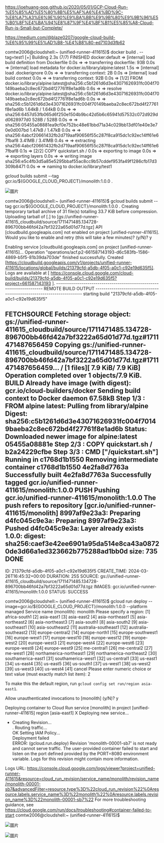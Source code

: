 https://joehuang-pop.github.io/2020/05/01/GCP-Cloud-Run-%E5%85%AD%E5%80%8B%E5%AF%A6%E4%BD%9C-%E8%A7%A3%E6%9E%90%E9%BA%BB%E9%9B%80%E9%9B%96%E5%B0%8F%E4%BA%94%E8%87%9F%E4%BF%B1%E5%85%A8-Cloud-Run-is-Small-but-Complete/

https://medium.com/@blaze0207/google-cloud-build-%E6%95%99%E5%AD%B8-%E4%B8%80-ed7103d3fb62


comtw2006@cloudshell:~ (unified-runner-411615)$ docker build . --tag=test1
[+] Building 2.3s (7/7) FINISHED                                                                                                                    docker:default
 => [internal] load build definition from Dockerfile                                                                                                          0.0s
 => => transferring dockerfile: 93B                                                                                                                           0.0s
 => [internal] load metadata for docker.io/library/alpine:latest                                                                                              1.5s
 => [internal] load .dockerignore                                                                                                                             0.0s
 => => transferring context: 2B                                                                                                                               0.0s
 => [internal] load build context                                                                                                                             0.0s
 => => transferring context: 92B                                                                                                                              0.0s
 => [1/2] FROM docker.io/library/alpine:latest@sha256:c5b1261d6d3e43071626931fc004f70149baeba2c8ec672bd4f27761f8e1ad6b                                        0.6s
 => => resolve docker.io/library/alpine:latest@sha256:c5b1261d6d3e43071626931fc004f70149baeba2c8ec672bd4f27761f8e1ad6b                                        0.0s
 => => sha256:c5b1261d6d3e43071626931fc004f70149baeba2c8ec672bd4f27761f8e1ad6b 1.64kB / 1.64kB                                                                0.0s
 => => sha256:6457d53fb065d6f250e1504b9bc42d5b6c65941d57532c072d929dd0628977d0 528B / 528B                                                                    0.0s
 => => sha256:05455a08881ea9cf0e752bc48e61bbd71a34c029bb13df01e40e3e70e0d007bd 1.47kB / 1.47kB                                                                0.0s
 => => sha256:4abcf20661432fb2d719aaf90656f55c287f8ca915dc1c92ec14ff61e67fbaf8 3.41MB / 3.41MB                                                                0.4s
 => => extracting sha256:4abcf20661432fb2d719aaf90656f55c287f8ca915dc1c92ec14ff61e67fbaf8                                                                     0.1s
 => [2/2] COPY quickstart.sh /                                                                                                                                0.0s
 => exporting to image                                                                                                                                        0.0s
 => => exporting layers                                                                                                                                       0.0s
 => => writing image sha256:e5c4fb3d5a85e5295bbaf55ac8cc9b57cddef953fa49f1286cfb17d3309b8471                                                                  0.0s
 => => naming to docker.io/library/test1                     


gcloud builds submit --tag gcr.io/${GOOGLE_CLOUD_PROJECT}/monolith:1.0.0 .

![圖片](https://github.com/comtw2005/GoogleCLI/assets/46416652/202a05ec-2819-4214-96b1-85f6af25de63)


comtw2006@cloudshell:~ (unified-runner-411615)$ gcloud builds submit --tag gcr.io/${GOOGLE_CLOUD_PROJECT}/monolith:1.0.0 .
Creating temporary tarball archive of 31 file(s) totalling 33.7 KiB before compression.
Uploading tarball of [.] to [gs://unified-runner-411615_cloudbuild/source/1711471485.134728-896700bb46fd42a7bf3222a65d01d77d.tgz]
API [cloudbuild.googleapis.com] not enabled on project [unified-runner-411615]. Would you like to enable and retry (this will take a few minutes)? (y/N)?  y

Enabling service [cloudbuild.googleapis.com] on project [unified-runner-411615]...
Operation "operations/acf.p2-661587143193-d6c583fb-1586-4869-b5f5-81b39da703de" finished successfully.
Created [https://cloudbuild.googleapis.com/v1/projects/unified-runner-411615/locations/global/builds/21379cfd-a5db-4f05-a0c1-c92e19d635f5].
Logs are available at [ https://console.cloud.google.com/cloud-build/builds/21379cfd-a5db-4f05-a0c1-c92e19d635f5?project=661587143193 ].
----------------------------------------------------------------------- REMOTE BUILD OUTPUT -----------------------------------------------------------------------
starting build "21379cfd-a5db-4f05-a0c1-c92e19d635f5"

FETCHSOURCE
Fetching storage object: gs://unified-runner-411615_cloudbuild/source/1711471485.134728-896700bb46fd42a7bf3222a65d01d77d.tgz#1711471487656459
Copying gs://unified-runner-411615_cloudbuild/source/1711471485.134728-896700bb46fd42a7bf3222a65d01d77d.tgz#1711471487656459...
/ [1 files][  7.9 KiB/  7.9 KiB]                                                
Operation completed over 1 objects/7.9 KiB.
BUILD
Already have image (with digest): gcr.io/cloud-builders/docker
Sending build context to Docker daemon  67.58kB
Step 1/3 : FROM alpine
latest: Pulling from library/alpine
Digest: sha256:c5b1261d6d3e43071626931fc004f70149baeba2c8ec672bd4f27761f8e1ad6b
Status: Downloaded newer image for alpine:latest
 05455a08881e
Step 2/3 : COPY quickstart.sh /
 b2a24229cfbe
Step 3/3 : CMD ["/quickstart.sh"]
 Running in c1768d1b1550
Removing intermediate container c1768d1b1550
 4e2fa8d7763a
Successfully built 4e2fa8d7763a
Successfully tagged gcr.io/unified-runner-411615/monolith:1.0.0
PUSH
Pushing gcr.io/unified-runner-411615/monolith:1.0.0
The push refers to repository [gcr.io/unified-runner-411615/monolith]
8997af9e23a3: Preparing
d4fc045c9e3a: Preparing
8997af9e23a3: Pushed
d4fc045c9e3a: Layer already exists
1.0.0: digest: sha256:caef3e42ee6901a95da514e8ca43a08720de3d66a1ed323662b775288ad1bb0d size: 735
DONE
-------------------------------------------------------------------------------------------------------------------------------------------------------------------
ID: 21379cfd-a5db-4f05-a0c1-c92e19d635f5
CREATE_TIME: 2024-03-26T16:45:32+00:00
DURATION: 25S
SOURCE: gs://unified-runner-411615_cloudbuild/source/1711471485.134728-896700bb46fd42a7bf3222a65d01d77d.tgz
IMAGES: gcr.io/unified-runner-411615/monolith:1.0.0
STATUS: SUCCESS




comtw2006@cloudshell:~ (unified-runner-411615)$ gcloud run deploy --image=gcr.io/${GOOGLE_CLOUD_PROJECT}/monolith:1.0.0 --platform managed
Service name (monolith):  monolith
Please specify a region:
 [1] africa-south1
 [2] asia-east1
 [3] asia-east2
 [4] asia-northeast1
 [5] asia-northeast2
 [6] asia-northeast3
 [7] asia-south1
 [8] asia-south2
 [9] asia-southeast1
 [10] asia-southeast2
 [11] australia-southeast1
 [12] australia-southeast2
 [13] europe-central2
 [14] europe-north1
 [15] europe-southwest1
 [16] europe-west1
 [17] europe-west10
 [18] europe-west12
 [19] europe-west2
 [20] europe-west3
 [21] europe-west4
 [22] europe-west6
 [23] europe-west8
 [24] europe-west9
 [25] me-central1
 [26] me-central2
 [27] me-west1
 [28] northamerica-northeast1
 [29] northamerica-northeast2
 [30] southamerica-east1
 [31] southamerica-west1
 [32] us-central1
 [33] us-east1
 [34] us-east4
 [35] us-east5
 [36] us-south1
 [37] us-west1
 [38] us-west2
 [39] us-west3
 [40] us-west4
 [41] cancel
Please enter numeric choice or text value (must exactly match list item):  2

To make this the default region, run `gcloud config set run/region asia-east1`.

Allow unauthenticated invocations to [monolith] (y/N)?  y

Deploying container to Cloud Run service [monolith] in project [unified-runner-411615] region [asia-east1]
X  Deploying new service...                                                                                                                                       
  -  Creating Revision...                                                                                                                                         
  .  Routing traffic...                                                                                                                                           
  OK Setting IAM Policy...                                                                                                                                        
Deployment failed                                                                                                                                                 
ERROR: (gcloud.run.deploy) Revision 'monolith-00001-sb7' is not ready and cannot serve traffic. The user-provided container failed to start and listen on the port defined provided by the PORT=8080 environment variable. Logs for this revision might contain more information.

Logs URL: https://console.cloud.google.com/logs/viewer?project=unified-runner-411615&resource=cloud_run_revision/service_name/monolith/revision_name/monolith-00001-sb7&advancedFilter=resource.type%3D%22cloud_run_revision%22%0Aresource.labels.service_name%3D%22monolith%22%0Aresource.labels.revision_name%3D%22monolith-00001-sb7%22 
For more troubleshooting guidance, see https://cloud.google.com/run/docs/troubleshooting#container-failed-to-start
comtw2006@cloudshell:~ (unified-runner-411615)$ 


![圖片](https://github.com/comtw2005/GoogleCLI/assets/46416652/5af01fed-af1d-4e3d-b2bf-4fd43dbd4f76)

![圖片](https://github.com/comtw2005/GoogleCLI/assets/46416652/dd48d132-83cf-4644-aec7-e1abce3732bd)














